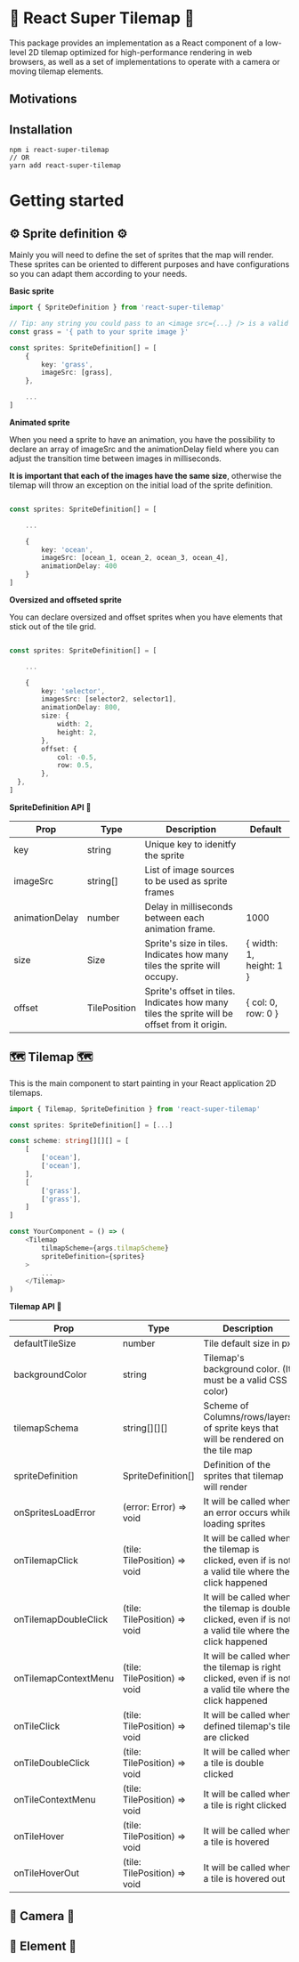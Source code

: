 # **💎 React Super Tilemap 💎**

This package provides an implementation as a React component of a low-level 2D tilemap optimized for high-performance rendering in web browsers, as well as a set of implementations to operate with a camera or moving tilemap elements.

## **Motivations**



## **Installation**

```ssh
npm i react-super-tilemap
// OR
yarn add react-super-tilemap
```

# **Getting started**

## **⚙️ Sprite definition ⚙️**

Mainly you will need to define the set of sprites that the map will render. These sprites can be oriented to different purposes and have configurations so you can adapt them according to your needs.

**Basic sprite**

```ts
import { SpriteDefinition } from 'react-super-tilemap'

// Tip: any string you could pass to an <image src={...} /> is a valid imageSrc 
const grass = '{ path to your sprite image }'

const sprites: SpriteDefinition[] = [
    {
        key: 'grass',
        imageSrc: [grass],
    },

    ...
]

```

**Animated sprite**

When you need a sprite to have an animation, you have the possibility to declare an array of imageSrc and the animationDelay field where you can adjust the transition  time between images in milliseconds.

**It is important that each of the images have the same size**, otherwise the tilemap will throw an exception on the initial load of the sprite definition.

```ts

const sprites: SpriteDefinition[] = [

    ...

    {
        key: 'ocean',
        imageSrc: [ocean_1, ocean_2, ocean_3, ocean_4],
        animationDelay: 400
    }
]

```

**Oversized and offseted sprite**

You can declare oversized and offset sprites when you have elements that stick out of the tile grid.

```ts

const sprites: SpriteDefinition[] = [

    ...

    {
        key: 'selector',
        imagesSrc: [selector2, selector1],
        animationDelay: 800,
        size: {
            width: 2,
            height: 2,
        },
        offset: {
            col: -0.5,
            row: 0.5,
        },
  },
]

```

**SpriteDefinition API 📜**


| Prop           | Type         | Description                                                                                  | Default                 |
|----------------|--------------|----------------------------------------------------------------------------------------------|-------------------------|
| key            | string       | Unique key to idenitfy the sprite                                                            |                         |
| imageSrc       | string[]     | List of image sources to be used as sprite frames                                            |                         |
| animationDelay | number       | Delay in milliseconds between each animation frame.                                          | 1000                    |
| size           | Size         | Sprite's size in tiles. Indicates how many tiles the sprite will occupy.                     | { width: 1, height: 1 } |
| offset         | TilePosition | Sprite's offset in tiles. Indicates how many tiles the sprite will be offset from it origin. | { col: 0, row: 0 }      |

## **🗺 Tilemap 🗺**

This is the main component to start painting in your React application 2D tilemaps.

```ts
import { Tilemap, SpriteDefinition } from 'react-super-tilemap'

const sprites: SpriteDefinition[] = [...]

const scheme: string[][][] = [
    [
        ['ocean'],
        ['ocean'],
    ],
    [
        ['grass'],
        ['grass'],
    ]
]

const YourComponent = () => (
    <Tilemap
        tilmapScheme={args.tilmapScheme}
        spriteDefinition={sprites}
    >
        ...
    </Tilemap>
)
```

**Tilemap API 📜**

| Prop                 | Type                         | Description                                                                                        | Default |
|----------------------|------------------------------|----------------------------------------------------------------------------------------------------|---------|
| defaultTileSize      | number                       | Tile default size in px                                                                            | 16      |
| backgroundColor      | string                       | Tilemap's background color. (It must be a valid CSS color)                                         | #cbf0ff |
| tilemapSchema        | string[][][]                 | Scheme of Columns/rows/layers of sprite keys that will be rendered on the tile map                 |         |
| spriteDefinition     | SpriteDefinition[]           | Definition of the sprites that tilemap will render                                                 |         |
| onSpritesLoadError   | (error: Error) => void       | It will be called when an error occurs while loading sprites                                       |         |
| onTilemapClick       | (tile: TilePosition) => void | It will be called when the tilemap is clicked, even if is not a valid tile where the click happened        |         |
| onTilemapDoubleClick | (tile: TilePosition) => void | It will be called when the tilemap is double clicked, even if is not a valid tile where the click happened |         |
| onTilemapContextMenu | (tile: TilePosition) => void | It will be called when the tilemap is right clicked, even if is not a valid tile where the click happened  |         |
| onTileClick          | (tile: TilePosition) => void | It will be called when defined tilemap's tile are clicked                                          |         |
| onTileDoubleClick    | (tile: TilePosition) => void | It will be called when a tile is double clicked                                                    |         |
| onTileContextMenu    | (tile: TilePosition) => void | It will be called when a tile is right clicked                                                     |         |
| onTileHover          | (tile: TilePosition) => void | It will be called when a tile is hovered                                                           |         |
| onTileHoverOut       | (tile: TilePosition) => void | It will be called when a tile is hovered out                                                       |         |


## **🎥 Camera 🎥**

## **📌 Element 📌**

